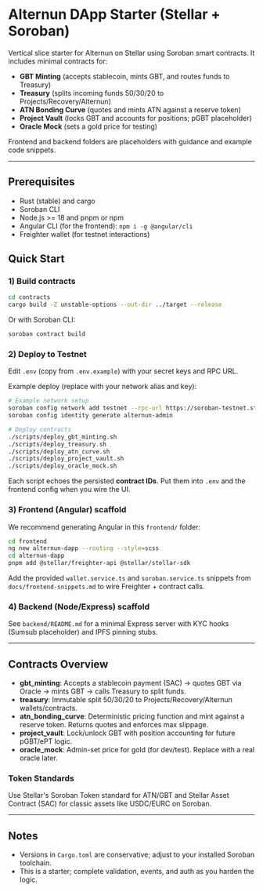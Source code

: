 # Alternun DApp Starter (Stellar + Soroban)

Vertical slice starter for Alternun on Stellar using Soroban smart contracts.
It includes minimal contracts for:
- **GBT Minting** (accepts stablecoin, mints GBT, and routes funds to Treasury)
- **Treasury** (splits incoming funds 50/30/20 to Projects/Recovery/Alternun)
- **ATN Bonding Curve** (quotes and mints ATN against a reserve token)
- **Project Vault** (locks GBT and accounts for positions; pGBT placeholder)
- **Oracle Mock** (sets a gold price for testing)

Frontend and backend folders are placeholders with guidance and example code snippets.

---

## Prerequisites

- Rust (stable) and cargo
- Soroban CLI
- Node.js >= 18 and pnpm or npm
- Angular CLI (for the frontend): `npm i -g @angular/cli`
- Freighter wallet (for testnet interactions)

## Quick Start

### 1) Build contracts
```bash
cd contracts
cargo build -Z unstable-options --out-dir ../target --release
```

Or with Soroban CLI:
```bash
soroban contract build
```

### 2) Deploy to Testnet
Edit `.env` (copy from `.env.example`) with your secret keys and RPC URL.

Example deploy (replace with your network alias and key):
```bash
# Example network setup
soroban config network add testnet --rpc-url https://soroban-testnet.stellar.org:443 --network-passphrase "Test SDF Network ; September 2015"
soroban config identity generate alternun-admin

# Deploy contracts
./scripts/deploy_gbt_minting.sh
./scripts/deploy_treasury.sh
./scripts/deploy_atn_curve.sh
./scripts/deploy_project_vault.sh
./scripts/deploy_oracle_mock.sh
```

Each script echoes the persisted **contract IDs**. Put them into `.env` and the frontend config when you wire the UI.

### 3) Frontend (Angular) scaffold
We recommend generating Angular in this `frontend/` folder:
```bash
cd frontend
ng new alternun-dapp --routing --style=scss
cd alternun-dapp
pnpm add @stellar/freighter-api @stellar/stellar-sdk
```

Add the provided `wallet.service.ts` and `soroban.service.ts` snippets from `docs/frontend-snippets.md` to wire Freighter + contract calls.

### 4) Backend (Node/Express) scaffold
See `backend/README.md` for a minimal Express server with KYC hooks (Sumsub placeholder) and IPFS pinning stubs.

---

## Contracts Overview

- **gbt_minting**: Accepts a stablecoin payment (SAC) → quotes GBT via Oracle → mints GBT → calls Treasury to split funds.
- **treasury**: Immutable split 50/30/20 to Projects/Recovery/Alternun wallets/contracts.
- **atn_bonding_curve**: Deterministic pricing function and mint against a reserve token. Returns quotes and enforces max slippage.
- **project_vault**: Lock/unlock GBT with position accounting for future pGBT/ePT logic.
- **oracle_mock**: Admin-set price for gold (for dev/test). Replace with a real oracle later.

### Token Standards
Use Stellar's Soroban Token standard for ATN/GBT and Stellar Asset Contract (SAC) for classic assets like USDC/EURC on Soroban.

---

## Notes
- Versions in `Cargo.toml` are conservative; adjust to your installed Soroban toolchain.
- This is a starter; complete validation, events, and auth as you harden the logic.